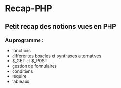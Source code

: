 # Recap-PHP

## Petit recap des notions vues en PHP

### Au programme :

- fonctions
- differentes boucles et synthaxes alternatives
- $_GET et $_POST
- gestion de formulaires
- conditions
- require
- tableaux